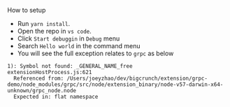 How to setup

- Run `yarn install`.
- Open the repo in `vs code`.
- Click `Start debuggin` in `Debug` menu
- Search `Hello world` in the command menu
- You will see the full exception relates to `grpc` as below

```
1): Symbol not found: _GENERAL_NAME_free
extensionHostProcess.js:621
  Referenced from: /Users/joeyzhao/dev/bigcrunch/extension/grpc-demo/node_modules/grpc/src/node/extension_binary/node-v57-darwin-x64-unknown/grpc_node.node
  Expected in: flat namespace
```